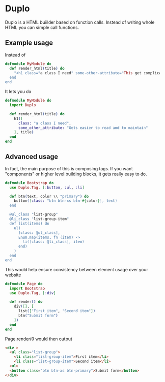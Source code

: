 # Duplo

Duplo is a HTML buiilder based on function calls. Instead of writing whole HTML you can simple call functions.

## Example usage

Instead of

```elixir
defmodule MyModule do
  def render_html(title) do
    "<h1 class="a class I need" some-other-attribute="This get complicated to prevent typos">#{title}</h1>
  end
end
```

It lets you do

```elixir
defmodule MyModule do
  import Duplo

  def render_html(title) do
    h1([
      class: "a class I need",
      some_other_attribute: "Gets easier to read and to maintain"
    ], title)
  end
end
```

## Advanced usage

In fact, the main purpose of this is composing tags. If you want "components" or higher level building blocks, it gets really easy to do.

```elixir
defmodule Bootstrap do
  use Duplo.Tag, [:button, :ul, :li]

  def btn(text, color \\ "primary") do
    button([class: "btn btn-xs btn-#{color}], text)
  end

  @ul_class "list-group"
  @li_class "list-group-item"
  def list(items) do
    ul(
      [class: @ul_class],
      Enum.map(items, fn (item) ->
        li([class: @li_class], item)
      end)
    )
  end
end
```

This would help ensure consistency between element usage over your website

```elixir
defmodule Page do
  import Bootstrap
  use Duplo.Tag, [:div]

  def render() do
    div([], [
      list(["First item", "Second item"])
      btn("Submit form")
    ])
  end
end
```

Page.render/0 would then output

```html
<div >
  <ul class="list-group">
    <li class="list-group-item">First item</li>
    <li class="list-group-item">Second item</li>
  <ul>
  <button class="btn btn-xs btn-primary">Submit form</button>
</div>
```
